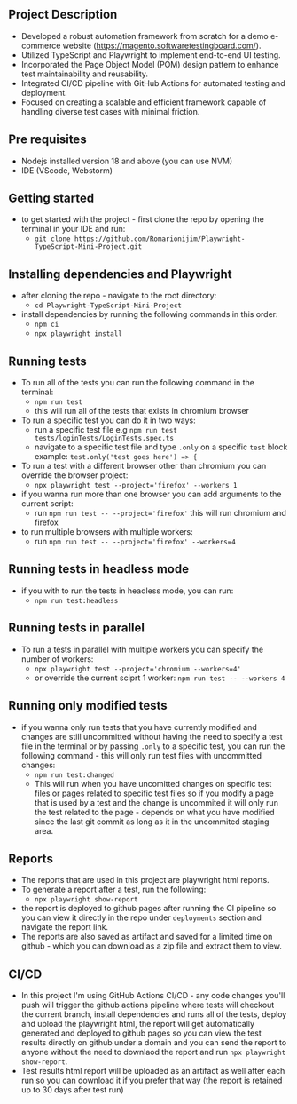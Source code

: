 
## Project Description 
* Developed a robust automation framework from scratch for a demo e-commerce website (https://magento.softwaretestingboard.com/).
* Utilized TypeScript and Playwright to implement end-to-end UI testing.
* Incorporated the Page Object Model (POM) design pattern to enhance test maintainability and reusability.
* Integrated CI/CD pipeline with GitHub Actions for automated testing and deployment.
* Focused on creating a scalable and efficient framework capable of handling diverse test cases with minimal friction.
## Pre requisites
* Nodejs installed version 18 and above (you can use NVM)
* IDE (VScode, Webstorm)
## Getting started
* to get started with the project - first clone the repo by opening the terminal in your IDE and run:
    * `git clone https://github.com/Romarionijim/Playwright-TypeScript-Mini-Project.git`
## Installing dependencies and Playwright
* after cloning the repo - navigate to the root directory:
    * `cd Playwright-TypeScript-Mini-Project`
* install dependencies by running the following commands in this order:
    * `npm ci`
    * `npx playwright install`
## Running tests
* To run all of the tests you can run the following command in the terminal:
    * `npm run test`
    * this will run all of the tests that exists in chromium browser
* To run a specific test you can do it in two ways:
    * run a specific test file e.g `npm run test tests/loginTests/LoginTests.spec.ts`
    * navigate to a specific test file and type `.only` on a specific `test` block example:
        `test.only('test goes here') => {`
* To run a test with a different browser other than chromium you can override the browser project:
    * `npx playwright test --project='firefox' --workers 1`
* if you wanna run more than one browser you can add arguments to the current script:
    * run `npm run test -- --project='firefox'` this will run chromium and firefox
* to run multiple browsers with multiple workers:
    * run `npm run test -- --project='firefox' --workers=4`
## Running tests in headless mode
* if you with to run the tests in headless mode, you can run:
    * `npm run test:headless`
## Running tests in parallel
* To run a tests in parallel with multiple workers you can specify the number of workers:
    * `npx playwright test --project='chromium --workers=4'` 
    * or override the current sciprt 1 worker: `npm run test -- --workers 4`
## Running only modified tests
* if you wanna only run tests that you have currently modified and changes are still uncommitted without having the need to specify a test file in the terminal or by passing `.only` to a specific test, you can run the following command - this will only run test files with uncommitted changes:
    * `npm run test:changed`
    * This will run when you have uncomitted changes on specific test files or pages related to specific test files so if you modify a page that is used by a test and the change is uncommited it will only run the test related to the page - depends on what you have modified since the last git commit as long as it in the uncommited staging area.
## Reports
* The reports that are used in this project are playwright html reports.
* To generate a report after a test, run the following:
    * `npx playwright show-report`
* the report is deployed to github pages after running the CI pipeline so you can view it directly in the repo under `deployments` section and navigate the report link.
* The reports are also saved as artifact and saved for a limited time on github - which you can download as a zip file and extract them to view.

## CI/CD
* In this project I'm using GitHub Actions CI/CD - any code changes you'll push will trigger the github actions pipeline where tests will checkout the current branch, install dependencies and runs all of the tests, deploy and upload the playwright html, the report will get automatically generated and deployed to github pages so you can view the test results directly on github under a domain and you can send the report to anyone without the need to downlaod the report and run `npx playwright show-report`.
* Test results html report will be uploaded as an artifact as well after each run so you can download it if you prefer that way (the report is retained up to 30 days after test run)